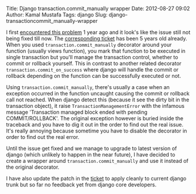 Title: Django transaction.commit_manually wrapper
Date: 2012-08-27 09:02
Author: Kamal Mustafa
Tags: django
Slug: django-transactioncommit_manually-wrapper

I first [encountered this
problem](http://metaKamal%20Mustafa.blogspot.com/2011/05/django-transactioncommitmanually-mask.html)
1 year ago and it look's like the issue still not being fixed till now.
The [corresponding ticket](https://code.djangoproject.com/ticket/6623)
has been 5 years old already. When you used
`transaction.commit_manually` decorator around your function (usually
views function), you mark that function to be executed in single
transaction but you'll manage the transaction control, whether to commit
or rollback yourself. This in contrast to another related decorator
`transaction.commit_on_success` where django will handle the commit or
rollback depending on the function can be successfully executed or not.

Using `transaction.commit_manually`, there's usually a case when an
exception occurred in the function uncaught causing the commit or
rollback call not reached. When django detect this (because it see the
dirty bit in the transaction object), it raise
`TransactionManagementError` with the infamous message 'Transaction
managed block ended with pending COMMIT/ROLLBACK'. The original
exception however is buried inside the traceback and you have to dig it
out in the order to find out the real issue. It's really annoying
because sometime you have to disable the decorator in order to find out
the real error.

Until the issue get fixed and we manage to upgrade to latest version of
django (which unlikely to happen in the near future), I have decided to
create a wrapper around `transaction.commit_manually` and use it instead
of the original decorator.

I have also update the patch in the
[ticket](https://code.djangoproject.com/ticket/6623) to apply cleanly to
current django trunk but so far no feedback yet from django core
developers.
